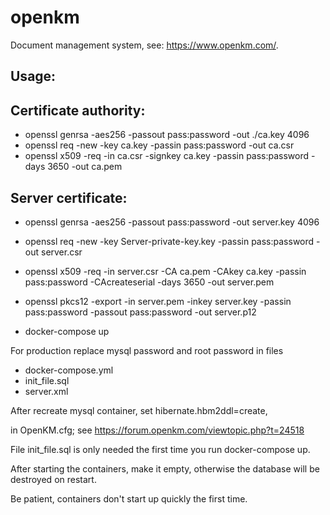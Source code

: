 # openkm

Document management system, see: https://www.openkm.com/.

Usage:
------

Certificate authority:
----------------------
* openssl genrsa -aes256 -passout pass:password -out ./ca.key 4096
* openssl req -new -key ca.key -passin pass:password -out ca.csr
* openssl x509 -req -in ca.csr -signkey ca.key -passin pass:password -days 3650 -out ca.pem

Server certificate:
-------------------
* openssl genrsa -aes256 -passout pass:password -out server.key 4096
* openssl req -new -key Server-private-key.key -passin pass:password -out server.csr
* openssl x509 -req -in server.csr -CA ca.pem -CAkey ca.key -passin pass:password -CAcreateserial -days 3650 -out server.pem
* openssl pkcs12 -export -in server.pem -inkey server.key -passin pass:password -passout pass:password -out server.p12

* docker-compose up

For production replace mysql password and root password in files
* docker-compose.yml
* init_file.sql
* server.xml

After recreate mysql container, set hibernate.hbm2ddl=create,

in OpenKM.cfg; see https://forum.openkm.com/viewtopic.php?t=24518

File init_file.sql is only needed the first time you run docker-compose up.

After starting the containers, make it empty, otherwise the database will be destroyed on restart.

Be patient, containers don't start up quickly the first time.
